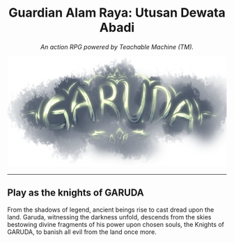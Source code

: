 <div align="center">
<h1>Guardian Alam Raya: Utusan Dewata Abadi</h1>
<p><em>An action RPG powered by Teachable Machine (TM).</em></p>
</div>

<p align="center">
<img
src="/gh-asset/garuda_title.png"
>
</p>

---

## Play as the knights of GARUDA
From the shadows of legend, ancient beings rise to cast dread upon the land. Garuda, witnessing the darkness unfold, descends from the skies bestowing divine fragments of his power upon chosen souls, the Knights of GARUDA, to banish all evil from the land once more.

